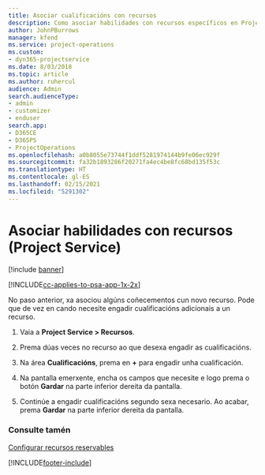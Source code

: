 ```yaml
---
title: Asociar cualificacións con recursos
description: Como asociar habilidades con recursos específicos en Project Service
author: JohnPBurrows
manager: kfend
ms.service: project-operations
ms.custom:
- dyn365-projectservice
ms.date: 8/03/2018
ms.topic: article
ms.author: ruhercul
audience: Admin
search.audienceType:
- admin
- customizer
- enduser
search.app:
- D365CE
- D365PS
- ProjectOperations
ms.openlocfilehash: a0b8055e73744f1ddf5281974144b9fe06ec929f
ms.sourcegitcommit: fa32b1893286f20271fa4ec4be8fc68bd135f53c
ms.translationtype: HT
ms.contentlocale: gl-ES
ms.lasthandoff: 02/15/2021
ms.locfileid: "5291302"
---
```

# <a name="associate-skills-with-resources-project-service"></a>Asociar habilidades con recursos (Project Service)

[!include [banner](../includes/psa-now-project-operations.md)]

[!INCLUDE[cc-applies-to-psa-app-1x-2x](../includes/cc-applies-to-psa-app-1x-2x.md)]

No paso anterior, xa asociou algúns coñecementos cun novo recurso. Pode que de vez en cando necesite engadir cualificacións adicionais a un recurso.  
  
1.  Vaia a **Project Service > Recursos**.  
  
2.  Prema dúas veces no recurso ao que desexa engadir as cualificacións.  
  
3.  Na área **Cualificacións**, prema en **+** para engadir unha cualificación.  
  
4.  Na pantalla emerxente, encha os campos que necesite e logo prema o botón **Gardar** na parte inferior dereita da pantalla.  
  
5.  Continúe a engadir cualificacións segundo sexa necesario. Ao acabar, prema **Gardar** na parte inferior dereita da pantalla.  
  
### <a name="see-also"></a>Consulte tamén  
 [Configurar recursos reservables](../psa/set-up-resources.md)


[!INCLUDE[footer-include](../includes/footer-banner.md)]